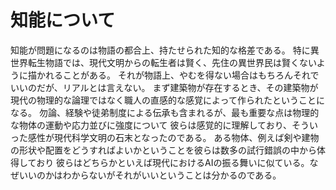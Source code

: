# 知能について
知能が問題になるのは物語の都合上、持たせられた知的な格差である。
特に異世界転生物語では、現代文明からの転生者は賢く、先住の異世界民は賢くないように描かれることがある。
それが物語上、やむを得ない場合はもちろんそれでいいのだが、リアルとは言えない。
まず建築物が存在するとき、その建築物が現代の物理的な論理ではなく職人の直感的な感覚によって作られたということになる。
勿論、経験や徒弟制度による伝承も含まれるが、最も重要な点は物理的な物体の運動や応力並びに強度について
彼らは感覚的に理解しており、そういった感性が現代科学文明の石末となったのである。
ある物体、例えば剣や建物の形状や配置をどうすればよいかということを彼らは数多の試行錯誤の中から体得しており
彼らはどちらかといえば現代におけるAIの振る舞いに似ている。なぜいいのかはわからないがそれがいいということは分かるのである。
